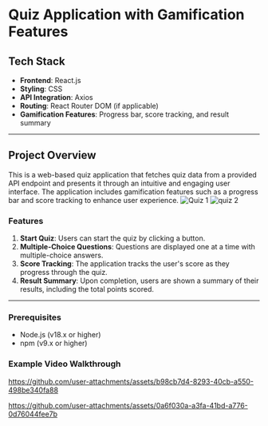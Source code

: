 
# **Quiz Application with Gamification Features**

## **Tech Stack**
- **Frontend**: React.js
- **Styling**: CSS
- **API Integration**: Axios
- **Routing**: React Router DOM (if applicable)
- **Gamification Features**: Progress bar, score tracking, and result summary

---

## **Project Overview**
This is a web-based quiz application that fetches quiz data from a provided API endpoint and presents it through an intuitive and engaging user interface. The application includes gamification features such as a progress bar and score tracking to enhance user experience.
![Quiz 1](https://github.com/user-attachments/assets/37de57e3-ffac-4b03-ac76-ac5e71606715)
![quiz 2](https://github.com/user-attachments/assets/6870c532-6650-4634-8661-d124127d8bbc)

### **Features**
1. **Start Quiz**: Users can start the quiz by clicking a button.
2. **Multiple-Choice Questions**: Questions are displayed one at a time with multiple-choice answers.
3. **Score Tracking**: The application tracks the user's score as they progress through the quiz.
4. **Result Summary**: Upon completion, users are shown a summary of their results, including the total points scored.

---

### **Prerequisites**
- Node.js (v18.x or higher)
- npm (v9.x or higher)


### **Example Video Walkthrough**


https://github.com/user-attachments/assets/b98cb7d4-8293-40cb-a550-498be340fa88

https://github.com/user-attachments/assets/0a6f030a-a3fa-41bd-a776-0d76044fee7b










